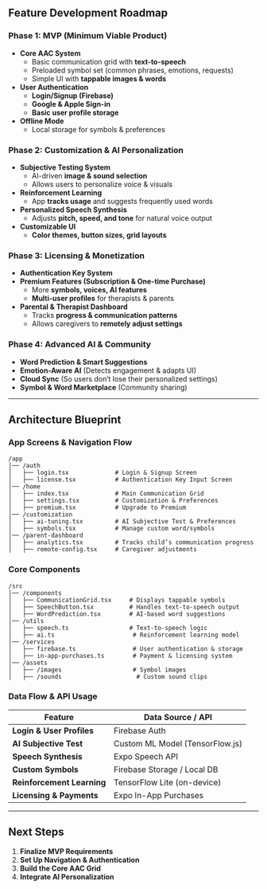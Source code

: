 ## Feature Development Roadmap

### Phase 1: MVP (Minimum Viable Product)

- **Core AAC System**
  - Basic communication grid with **text-to-speech**
  - Preloaded symbol set (common phrases, emotions, requests)
  - Simple UI with **tappable images & words**
- **User Authentication**
  - **Login/Signup (Firebase)**
  - **Google & Apple Sign-in**
  - **Basic user profile storage**
- **Offline Mode**
  - Local storage for symbols & preferences

### Phase 2: Customization & AI Personalization

- **Subjective Testing System**
  - AI-driven **image & sound selection**
  - Allows users to personalize voice & visuals
- **Reinforcement Learning**
  - App **tracks usage** and suggests frequently used words
- **Personalized Speech Synthesis**
  - Adjusts **pitch, speed, and tone** for natural voice output
- **Customizable UI**
  - **Color themes, button sizes, grid layouts**

### Phase 3: Licensing & Monetization

- **Authentication Key System**
- **Premium Features (Subscription & One-time Purchase)**
  - More **symbols, voices, AI features**
  - **Multi-user profiles** for therapists & parents
- **Parental & Therapist Dashboard**
  - Tracks **progress & communication patterns**
  - Allows caregivers to **remotely adjust settings**

### Phase 4: Advanced AI & Community

- **Word Prediction & Smart Suggestions**
- **Emotion-Aware AI** (Detects engagement & adapts UI)
- **Cloud Sync** (So users don’t lose their personalized settings)
- **Symbol & Word Marketplace** (Community sharing)

---

## Architecture Blueprint

### App Screens & Navigation Flow

```
/app
│── /auth
│   ├── login.tsx             # Login & Signup Screen
│   ├── license.tsx           # Authentication Key Input Screen
│── /home
│   ├── index.tsx             # Main Communication Grid
│   ├── settings.tsx          # Customization & Preferences
│   ├── premium.tsx           # Upgrade to Premium
│── /customization
│   ├── ai-tuning.tsx         # AI Subjective Test & Preferences
│   ├── symbols.tsx           # Manage custom word/symbols
│── /parent-dashboard
│   ├── analytics.tsx         # Tracks child’s communication progress
│   ├── remote-config.tsx     # Caregiver adjustments
```

### Core Components

```
/src
│── /components
│   ├── CommunicationGrid.tsx     # Displays tappable symbols
│   ├── SpeechButton.tsx          # Handles text-to-speech output
│   ├── WordPrediction.tsx        # AI-based word suggestions
│── /utils
│   ├── speech.ts                 # Text-to-speech logic
│   ├── ai.ts                      # Reinforcement learning model
│── /services
│   ├── firebase.ts                # User authentication & storage
│   ├── in-app-purchases.ts        # Payment & licensing system
│── /assets
│   ├── /images                    # Symbol images
│   ├── /sounds                     # Custom sound clips
```

### Data Flow & API Usage

| Feature                    | Data Source / API               |
| -------------------------- | ------------------------------- |
| **Login & User Profiles**  | Firebase Auth                   |
| **AI Subjective Test**     | Custom ML Model (TensorFlow.js) |
| **Speech Synthesis**       | Expo Speech API                 |
| **Custom Symbols**         | Firebase Storage / Local DB     |
| **Reinforcement Learning** | TensorFlow Lite (on-device)     |
| **Licensing & Payments**   | Expo In-App Purchases           |

---

## Next Steps

1. **Finalize MVP Requirements**
2. **Set Up Navigation & Authentication**
3. **Build the Core AAC Grid**
4. **Integrate AI Personalization**
